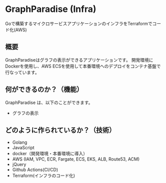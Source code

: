 # GraphParadise (Infra)
Goで構築するマイクロサービスアプリケーションのインフラをTerraformでコード化(AWS)

## 概要
GraphParadiseはグラフの表示ができるアプリケーションです。
開発環境にDockerを使用し、AWS ECSを使用して本番環境へのデプロイをコンテナ基盤で行なっています。

## 何ができるのか？（機能）
GraphParadise は、以下のことができます。

- グラフの表示

## どのように作られているか？（技術）

- Golang
- JavaScript
- docker（開発環境・本番環境に導入）
- AWS (IAM, VPC, ECR, Fargate, ECS, EKS, ALB, Route53, ACM)
- jQuery
- Github Actions(CI/CD)
- Terraform(インフラのコード化)

